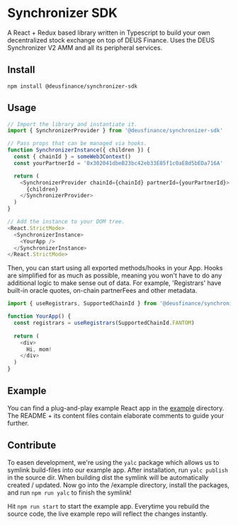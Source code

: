 # Synchronizer SDK
A React + Redux based library written in Typescript to build your own decentralized stock exchange on top of DEUS Finance. Uses the DEUS Synchronizer V2 AMM and all its peripheral services.

## Install
`npm install @deusfinance/synchronizer-sdk`

## Usage
```javascript
// Import the library and instantiate it.
import { SynchronizerProvider } from '@deusfinance/synchronizer-sdk'

// Pass props that can be managed via hooks.
function SynchronizerInstance({ children }) {
  const { chainId } = someWeb3Context()
  const yourPartnerId = '0x302041dbeB23bc42eb33E85f1c0aE8d5bEDa716A'

  return (
    <SynchronizerProvider chainId={chainId} partnerId={yourPartnerId}>
      {children}
    </SynchronizerProvider>
  )
}

// Add the instance to your DOM tree.
<React.StrictMode>
  <SynchronizerInstance>
    <YourApp />
  </SynchronizerInstance>
</React.StrictMode>
```

Then, you can start using all exported methods/hooks in your App. Hooks are simplified for as much as possible, meaning you won't have to do any additional logic to make sense out of data. For example, 'Registrars' have built-in oracle quotes, on-chain partnerFees and other metadata. 
```javascript
import { useRegistrars, SupportedChainId } from '@deusfinance/synchronizer-sdk'

function YourApp() {
  const registrars = useRegistrars(SupportedChainId.FANTOM)
  
  return (
    <div>
      Hi, mom!
    </div>
  )
}
```

## Example
You can find a plug-and-play example React app in the [example](/example) directory. The README + its content files contain elaborate comments to guide your further.

## Contribute
To easen development, we're using the `yalc` package which allows us to symlink build-files into our example app. After installation, run `yalc publish` in the source dir. When building dist the symlink will be automatically created / updated. Now go into the /example directory, install the packages, and run `npm run yalc` to finish the symlink!

Hit `npm run start` to start the example app. Everytime you rebuild the source code, the live example repo will reflect the changes instantly. 
